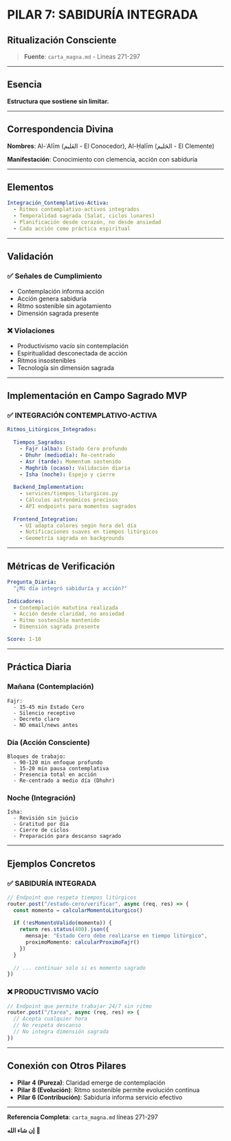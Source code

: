 # PILAR 7: SABIDURÍA INTEGRADA
## Ritualización Consciente

> **Fuente**: `carta_magna.md` - Líneas 271-297

---

## Esencia

**Estructura que sostiene sin limitar.**

---

## Correspondencia Divina

**Nombres**: Al-ʿAlīm (العَليم - El Conocedor), Al-Ḥalīm (الحَليم - El Clemente)

**Manifestación**: Conocimiento con clemencia, acción con sabiduría

---

## Elementos

```yaml
Integración_Contemplativo-Activa:
  - Ritmos contemplativo-activos integrados
  - Temporalidad sagrada (Salat, ciclos lunares)
  - Planificación desde corazón, no desde ansiedad
  - Cada acción como práctica espiritual
```

---

## Validación

### ✅ Señales de Cumplimiento

- Contemplación informa acción
- Acción genera sabiduría
- Ritmo sostenible sin agotamiento
- Dimensión sagrada presente

### ❌ Violaciones

- Productivismo vacío sin contemplación
- Espiritualidad desconectada de acción
- Ritmos insostenibles
- Tecnología sin dimensión sagrada

---

## Implementación en Campo Sagrado MVP

### ✅ INTEGRACIÓN CONTEMPLATIVO-ACTIVA

```yaml
Ritmos_Litúrgicos_Integrados:
  
  Tiempos_Sagrados:
    - Fajr (alba): Estado Cero profundo
    - Dhuhr (mediodía): Re-centrado
    - Asr (tarde): Momentum sostenido
    - Maghrib (ocaso): Validación diaria
    - Isha (noche): Espejo y cierre
  
  Backend_Implementation:
    - services/tiempos_liturgicos.py
    - Cálculos astronómicos precisos
    - API endpoints para momentos sagrados
  
  Frontend_Integration:
    - UI adapta colores según hora del día
    - Notificaciones suaves en tiempos litúrgicos
    - Geometría sagrada en backgrounds
```

---

## Métricas de Verificación

```yaml
Pregunta_Diaria:
  "¿Mi día integró sabiduría y acción?"
  
Indicadores:
  - Contemplación matutina realizada
  - Acción desde claridad, no ansiedad
  - Ritmo sostenible mantenido
  - Dimensión sagrada presente

Score: 1-10
```

---

## Práctica Diaria

### Mañana (Contemplación)
```
Fajr:
  - 15-45 min Estado Cero
  - Silencio receptivo
  - Decreto claro
  - NO email/news antes
```

### Día (Acción Consciente)
```
Bloques de trabajo:
  - 90-120 min enfoque profundo
  - 15-20 min pausa contemplativa
  - Presencia total en acción
  - Re-centrado a medio día (Dhuhr)
```

### Noche (Integración)
```
Isha:
  - Revisión sin juicio
  - Gratitud por día
  - Cierre de ciclos
  - Preparación para descanso sagrado
```

---

## Ejemplos Concretos

### ✅ SABIDURÍA INTEGRADA
```typescript
// Endpoint que respeta tiempos litúrgicos
router.post("/estado-cero/verificar", async (req, res) => {
  const momento = calcularMomentoLiturgico()
  
  if (!esMomentoValido(momento)) {
    return res.status(400).json({
      mensaje: "Estado Cero debe realizarse en tiempo litúrgico",
      proximoMomento: calcularProximoFajr()
    })
  }
  
  // ... continuar solo si es momento sagrado
})
```

### ❌ PRODUCTIVISMO VACÍO
```typescript
// Endpoint que permite trabajar 24/7 sin ritmo
router.post("/tarea", async (req, res) => {
  // Acepta cualquier hora
  // No respeta descanso
  // No integra dimensión sagrada
})
```

---

## Conexión con Otros Pilares

- **Pilar 4 (Pureza)**: Claridad emerge de contemplación
- **Pilar 8 (Evolución)**: Ritmo sostenible permite evolución continua
- **Pilar 6 (Contribución)**: Sabiduría informa servicio efectivo

---

**Referencia Completa**: `carta_magna.md` líneas 271-297

**إن شاء الله** 🕌


